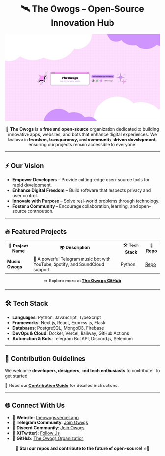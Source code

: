 <!-- The Owogs Organization README -->

<h1 align="center">🛰️ The Owogs – Open-Source Innovation Hub</h1>

<p align="center">
    <img src="https://github.com/The-Owogs/.github/blob/main/the-owogs-banner.jpg" alt="The Owogs Logo" width="950" >
</p>

<p align="center">
    🚀 <b>The Owogs</b> is a <b>free and open-source</b> organization dedicated to building innovative apps, websites, and bots that enhance digital experiences. We believe in <b>freedom, transparency, and community-driven development</b>, ensuring our projects remain accessible to everyone.
</p>

---

## ⚡ Our Vision  
- **Empower Developers** – Provide cutting-edge open-source tools for rapid development.  
- **Enhance Digital Freedom** – Build software that respects privacy and user control.  
- **Innovate with Purpose** – Solve real-world problems through technology.  
- **Foster a Community** – Encourage collaboration, learning, and open-source contribution.  

---

## 🔥 Featured Projects  

<table>
    <tr>
        <th>🚀 Project Name</th>
        <th>🌍 Description</th>
        <th>🛠️ Tech Stack</th>
        <th>🔗 Repo</th>
    </tr>
    <tr>
        <td><b>Musix Owogs</b></td>
        <td>🎵 A powerful Telegram music bot with YouTube, Spotify, and SoundCloud support.</td>
        <td>Python</td>
        <td><a href="https://github.com/TheOwogs/musix-owogs-telegram-bot">Repo</a></td>
    </tr>
    
</table>

<p align="center">
    ➡️ Explore more at <a href="https://github.com/The-Owogs"><b>The Owogs GitHub</b></a>
</p>

---

## 🛠️ Tech Stack  
- **Languages**: Python, JavaScript, TypeScript  
- **Frameworks**: Next.js, React, Express.js, Flask  
- **Databases**: PostgreSQL, MongoDB, Firebase  
- **DevOps & Cloud**: Docker, Vercel, Railway, GitHub Actions  
- **Automation & Bots**: Telegram Bot API, Discord.js, Selenium  

---

## 📜 Contribution Guidelines  
We welcome **developers, designers, and tech enthusiasts** to contribute! To get started:  
 

📖 Read our [**Contribution Guide**](#) for detailed instructions.  

---

## 🌐 Connect With Us  
- 📢 **Website**: [theowogs.vercel.app](https://theowogs.vercel.app)  
- 🔹 **Telegram Community**: [Join Owogs](https://t.me/theowogs)
- 🔹 **Discord Community**: [Join Owogs](https://discord.gg/yvk82CKu9e)
- 🔹 **X(Twitter)**: [Follow Us](https://x.com/theowogs) 
- 📂 **GitHub**: [The Owogs Organization](https://github.com/The-Owogs)  

<p align="center">
    💖 <b>Star our repos and contribute to the future of open-source!</b> ⭐🚀
</p>


